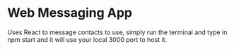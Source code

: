 # Web Messaging App
 Uses React to message contacts
 to use, simply run the terminal and type in npm start and it will use your local 3000 port to host it.
